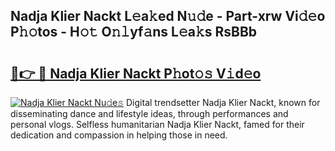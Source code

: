 ## Nadja Klier Nackt L𝚎a𝚔ed N𝚞𝚍e - Part-xrw Vi𝚍𝚎o P𝚑𝚘tos - H𝚘𝚝 O𝚗𝚕yf𝚊ns L𝚎a𝚔s RsBBb

# <h2><a href="http://kfdkusd.oniu.top/?m=Nadja+Klier+Nackt">🔗👉 🔴 Nadja Klier Nackt P𝚑ot𝚘𝚜 V𝚒d𝚎o</a></h2>

[![Nadja Klier Nackt Nu𝚍e𝚜](https://i.imgur.com/0qMVB7G.gif)](http://kfdkusd.oniu.top/?m=Nadja+Klier+Nackt)
Digital trendsetter Nadja Klier Nackt, known for disseminating dance and lifestyle ideas, through performances and personal vlogs. Selfless humanitarian Nadja Klier Nackt, famed for their dedication and compassion in helping those in need.  
